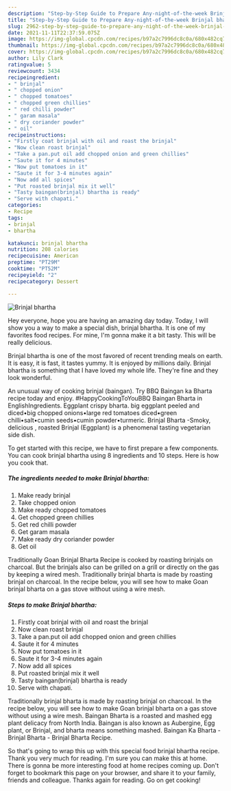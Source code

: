```yaml
---
description: "Step-by-Step Guide to Prepare Any-night-of-the-week Brinjal bhartha"
title: "Step-by-Step Guide to Prepare Any-night-of-the-week Brinjal bhartha"
slug: 2962-step-by-step-guide-to-prepare-any-night-of-the-week-brinjal-bhartha
date: 2021-11-11T22:37:59.075Z
image: https://img-global.cpcdn.com/recipes/b97a2c7996dc8c0a/680x482cq70/brinjal-bhartha-recipe-main-photo.jpg
thumbnail: https://img-global.cpcdn.com/recipes/b97a2c7996dc8c0a/680x482cq70/brinjal-bhartha-recipe-main-photo.jpg
cover: https://img-global.cpcdn.com/recipes/b97a2c7996dc8c0a/680x482cq70/brinjal-bhartha-recipe-main-photo.jpg
author: Lily Clark
ratingvalue: 5
reviewcount: 3434
recipeingredient:
- " brinjal"
- " chopped onion"
- " chopped tomatoes"
- " chopped green chillies"
- " red chilli powder"
- " garam masala"
- " dry coriander powder"
- " oil"
recipeinstructions:
- "Firstly coat brinjal with oil and roast the brinjal"
- "Now clean roast brinjal"
- "Take a pan.put oil add chopped onion and green chillies"
- "Saute it for 4 minutes"
- "Now put tomatoes in it"
- "Saute it for 3-4 minutes again"
- "Now add all spices"
- "Put roasted brinjal mix it well"
- "Tasty baingan(brinjal) bhartha is ready"
- "Serve with chapati."
categories:
- Recipe
tags:
- brinjal
- bhartha

katakunci: brinjal bhartha 
nutrition: 208 calories
recipecuisine: American
preptime: "PT29M"
cooktime: "PT52M"
recipeyield: "2"
recipecategory: Dessert

---
```



![Brinjal bhartha](https://img-global.cpcdn.com/recipes/b97a2c7996dc8c0a/680x482cq70/brinjal-bhartha-recipe-main-photo.jpg)

Hey everyone, hope you are having an amazing day today. Today, I will show you a way to make a special dish, brinjal bhartha. It is one of my favorites food recipes. For mine, I'm gonna make it a bit tasty. This will be really delicious.

Brinjal bhartha is one of the most favored of recent trending meals on earth. It is easy, it is fast, it tastes yummy. It is enjoyed by millions daily. Brinjal bhartha is something that I have loved my whole life. They're fine and they look wonderful.

An unusual way of cooking brinjal (baingan). Try BBQ Baingan ka Bharta recipe today and enjoy. #HappyCookingToYouBBQ Baingan Bharta in EnglishIngredients. Eggplant crispy bharta. big eggplant peeled and diced•big chopped onions•large red tomatoes diced•green chilli•salt•cumin seeds•cumin powder•turmeric. Brinjal Bharta -Smoky, delicious , roasted Brinjal (Eggplant) is a phenomenal tasting vegetarian side dish.


To get started with this recipe, we have to first prepare a few components. You can cook brinjal bhartha using 8 ingredients and 10 steps. Here is how you cook that.

<!--inarticleads1-->

##### The ingredients needed to make Brinjal bhartha:

1. Make ready  brinjal
1. Take  chopped onion
1. Make ready  chopped tomatoes
1. Get  chopped green chillies
1. Get  red chilli powder
1. Get  garam masala
1. Make ready  dry coriander powder
1. Get  oil


Traditionally Goan Brinjal Bharta Recipe is cooked by roasting brinjals on charcoal. But the brinjals also can be grilled on a grill or directly on the gas by keeping a wired mesh. Traditionally brinjal bharta is made by roasting brinjal on charcoal. In the recipe below, you will see how to make Goan brinjal bharta on a gas stove without using a wire mesh. 

<!--inarticleads2-->

##### Steps to make Brinjal bhartha:

1. Firstly coat brinjal with oil and roast the brinjal
1. Now clean roast brinjal
1. Take a pan.put oil add chopped onion and green chillies
1. Saute it for 4 minutes
1. Now put tomatoes in it
1. Saute it for 3-4 minutes again
1. Now add all spices
1. Put roasted brinjal mix it well
1. Tasty baingan(brinjal) bhartha is ready
1. Serve with chapati.


Traditionally brinjal bharta is made by roasting brinjal on charcoal. In the recipe below, you will see how to make Goan brinjal bharta on a gas stove without using a wire mesh. Baingan Bharta is a roasted and mashed egg plant delicacy from North India. Baingan is also known as Aubergine, Egg plant, or Brinjal, and bharta means something mashed. Baingan Ka Bharta - Brinjal Bharta - Brinjal Bharta Recipe. 

So that's going to wrap this up with this special food brinjal bhartha recipe. Thank you very much for reading. I'm sure you can make this at home. There is gonna be more interesting food at home recipes coming up. Don't forget to bookmark this page on your browser, and share it to your family, friends and colleague. Thanks again for reading. Go on get cooking!
